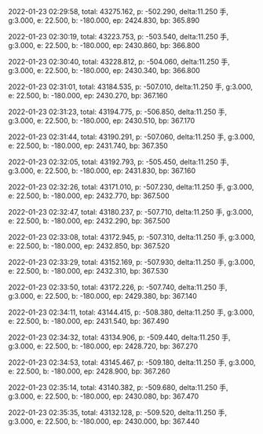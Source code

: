 2022-01-23 02:29:58, total: 43275.162, p: -502.290, delta:11.250 手, g:3.000, e: 22.500, b: -180.000, ep: 2424.830, bp: 365.890

2022-01-23 02:30:19, total: 43223.753, p: -503.540, delta:11.250 手, g:3.000, e: 22.500, b: -180.000, ep: 2430.860, bp: 366.800

2022-01-23 02:30:40, total: 43228.812, p: -504.060, delta:11.250 手, g:3.000, e: 22.500, b: -180.000, ep: 2430.340, bp: 366.800

2022-01-23 02:31:01, total: 43184.535, p: -507.010, delta:11.250 手, g:3.000, e: 22.500, b: -180.000, ep: 2430.270, bp: 367.160

2022-01-23 02:31:23, total: 43194.775, p: -506.850, delta:11.250 手, g:3.000, e: 22.500, b: -180.000, ep: 2430.510, bp: 367.170

2022-01-23 02:31:44, total: 43190.291, p: -507.060, delta:11.250 手, g:3.000, e: 22.500, b: -180.000, ep: 2431.740, bp: 367.350

2022-01-23 02:32:05, total: 43192.793, p: -505.450, delta:11.250 手, g:3.000, e: 22.500, b: -180.000, ep: 2431.830, bp: 367.160

2022-01-23 02:32:26, total: 43171.010, p: -507.230, delta:11.250 手, g:3.000, e: 22.500, b: -180.000, ep: 2432.770, bp: 367.500

2022-01-23 02:32:47, total: 43180.237, p: -507.710, delta:11.250 手, g:3.000, e: 22.500, b: -180.000, ep: 2432.290, bp: 367.500

2022-01-23 02:33:08, total: 43172.945, p: -507.310, delta:11.250 手, g:3.000, e: 22.500, b: -180.000, ep: 2432.850, bp: 367.520

2022-01-23 02:33:29, total: 43152.169, p: -507.930, delta:11.250 手, g:3.000, e: 22.500, b: -180.000, ep: 2432.310, bp: 367.530

2022-01-23 02:33:50, total: 43172.226, p: -507.740, delta:11.250 手, g:3.000, e: 22.500, b: -180.000, ep: 2429.380, bp: 367.140

2022-01-23 02:34:11, total: 43144.415, p: -508.380, delta:11.250 手, g:3.000, e: 22.500, b: -180.000, ep: 2431.540, bp: 367.490

2022-01-23 02:34:32, total: 43134.906, p: -509.440, delta:11.250 手, g:3.000, e: 22.500, b: -180.000, ep: 2428.720, bp: 367.270

2022-01-23 02:34:53, total: 43145.467, p: -509.180, delta:11.250 手, g:3.000, e: 22.500, b: -180.000, ep: 2428.900, bp: 367.260

2022-01-23 02:35:14, total: 43140.382, p: -509.680, delta:11.250 手, g:3.000, e: 22.500, b: -180.000, ep: 2430.080, bp: 367.470

2022-01-23 02:35:35, total: 43132.128, p: -509.520, delta:11.250 手, g:3.000, e: 22.500, b: -180.000, ep: 2430.000, bp: 367.440